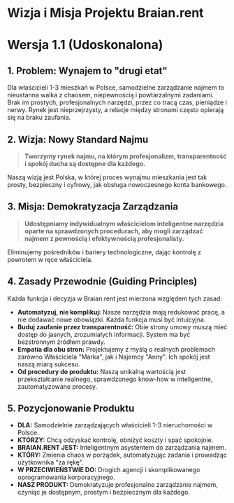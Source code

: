 # Wizja i Misja Projektu Braian.rent
# Wersja 1.1 (Udoskonalona)

## 1. Problem: Wynajem to "drugi etat"

Dla właścicieli 1-3 mieszkań w Polsce, samodzielne zarządzanie najmem to nieustanna walka z chaosem, niepewnością i powtarzalnymi zadaniami. Brak im prostych, profesjonalnych narzędzi, przez co tracą czas, pieniądze i nerwy. Rynek jest nieprzejrzysty, a relacje między stronami często opierają się na braku zaufania.

## 2. Wizja: Nowy Standard Najmu

> **Tworzymy rynek najmu, na którym profesjonalizm, transparentność i spokój ducha są dostępne dla każdego.**

Naszą wizją jest Polska, w której proces wynajmu mieszkania jest tak prosty, bezpieczny i cyfrowy, jak obsługa nowoczesnego konta bankowego.

## 3. Misja: Demokratyzacja Zarządzania

> **Udostępniamy indywidualnym właścicielom inteligentne narzędzia oparte na sprawdzonych procedurach, aby mogli zarządzać najmem z pewnością i efektywnością profesjonalisty.**

Eliminujemy pośredników i bariery technologiczne, dając kontrolę z powrotem w ręce właściciela.

## 4. Zasady Przewodnie (Guiding Principles)

Każda funkcja i decyzja w Braian.rent jest mierzona względem tych zasad:

* **Automatyzuj, nie komplikuj:** Nasze narzędzia mają redukować pracę, a nie dodawać nowe obowiązki. Każda funkcja musi być intuicyjna.
* **Buduj zaufanie przez transparentność:** Obie strony umowy muszą mieć dostęp do jasnych, zrozumiałych informacji. System ma być bezstronnym źródłem prawdy.
* **Empatia dla obu stron:** Projektujemy z myślą o realnych problemach zarówno Właściciela "Marka", jak i Najemcy "Anny". Ich spokój jest naszą miarą sukcesu.
* **Od procedury do produktu:** Naszą unikalną wartością jest przekształcanie realnego, sprawdzonego know-how w inteligentne, zautomatyzowane procesy.

## 5. Pozycjonowanie Produktu

* **DLA:** Samodzielnie zarządzających właścicieli 1-3 nieruchomości w Polsce.
* **KTÓRZY:** Chcą odzyskać kontrolę, obniżyć koszty i spać spokojnie.
* **BRAIAN.RENT JEST:** Inteligentnym asystentem do zarządzania najmem.
* **KTÓRY:** Zmienia chaos w porządek, automatyzując zadania i prowadząc użytkownika "za rękę".
* **W PRZECIWIEŃSTWIE DO:** Drogich agencji i skomplikowanego oprogramowania korporacyjnego.
* **NASZ PRODUKT:** Demokratyzuje profesjonalne zarządzanie najmem, czyniąc je dostępnym, prostym i bezpiecznym dla każdego.
